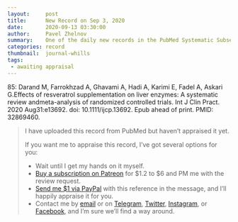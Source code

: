 ```yaml
---
layout:     post
title:      New Record on Sep 3, 2020
date:       2020-09-13 03:30:00
author:     Pavel Zhelnov
summary:    One of the daily new records in the PubMed Systematic Subset indexed by Sep 3, 2020.
categories: record
thumbnail:  journal-whills
tags:
 - awaiting appraisal
---
```


85: Darand M, Farrokhzad A, Ghavami A, Hadi A, Karimi E, Fadel A, Askari G.Effects of resveratrol supplementation on liver enzymes: A systematic review andmeta-analysis of randomized controlled trials. Int J Clin Pract. 2020 Aug31:e13692. doi: 10.1111/ijcp.13692. Epub ahead of print. PMID: 32869460.


> I have uploaded this record from PubMed but haven’t appraised it yet.
>
> If you want me to appraise this record, I’ve got several options for you:
> * Wait until I get my hands on it myself.
> * [Buy a subscription on Patreon](https://patreon.com/zheln) for $1.2 to $6 and PM me with the review request.
> * [Send me $1 via PayPal](https://paypal.me/pjelnov) with this reference in the message, and I’ll happily appraise it for you.
> * Contact me by [email](mailto:pavel@zheln.com) or on [Telegram](https://t.me/drzhelnov), [Twitter](https://twitter.com/drzhelnov), [Instagram](https://instagram.com/igzheln), or [Facebook](https://facebook.com/drzhelnov), and I’m sure we’ll find a way around.
